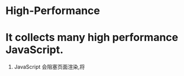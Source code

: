 # High-Performance
It collects many high performance JavaScript.
=
1. JavaScript 会阻塞页面渲染,将<script>标签放在boby底部
2. ***减少<script>的数量***,通过合并script标签,使用打包工具或者专门的合并处理器来合并。
3. ***defer***, 在script标签中添加这个属性,如果浏览器支持,就可以延迟加载script标签,延迟加载就是在页面加载完之后,在加载JavaScript?
4. 动态加载JavaScript标签script:  
	```
	var script = document.createElement("script");
	script.type = "text/javascript";
	script.src = "xxx.js";
	document.getElementsByTagName("head")[0].appendChild(script);
	```
	这种动态加载的一般放在head标签中
	这种动态加载的脚本加载完之后会自执行,如果该脚本中使用了其他加载未完成的脚本,就会报错
	在Chrome,Safari,Firefox等浏览器中:
	
	```
	script.onload = function() {
		// TO DO
	}
	```  
IE中使用***readyState***:

	```
	function loadScript (url, callback) {
	  var script = document.createElement("script");
	  script.type = "text/javascript";
	  if (script.readyState) {//IE
      	script.onreadystatechange = function(){
        	if (script.readyState == "loaded" || script.readyState == "comlete"){//一定是这两种状态结束
          		script.onreadystatechange = null;
          		callback();
        	}
      	}
      } else {
      	script.onload = function() {
        	callback();
      	};
      }
    	script.src = url;
    	document.getElementsByTagName("head")[0].appendChild(script);
	}
	```  
5.Firefox 和 Opera能保证脚本按顺序执行，但其他浏览器有些是按照从服务器返回的顺序下载和执行。  
```
  loadScript("file1.js",function()) {
    loadScript("file2.js",function()) {
      //ToDo
    }
  }
```  
  这样就会先file1.js 再file2.js,但是最好的都是将两个file按顺序合并在一起。  
6. 使用***XMLHttpRequest***脚本注入  
  ```
  var xhr = new XMLHttpRequest();
  var.open("get","file1.js",true);
  xhr.onreadystatechange = function() {
    if (xhr.readyStatus ==4 ) {
      if (xhr.status >= 200 && xhr.status < 300 || xhr.status == 304) {
        var script = document.createElement("script");
        script.type = "text/javascript";
        script.text = xhr.responseText;
        document.body.appendChild(script);
      }
    }
  };
  xhr.send(null);
  ```  
  优点：所有浏览器都可以支持这种方法，且不会加载完自执行。  
  缺点：不可以跨域  
7. 如果某个跨作用域的值在函数中被引用一次以上，那么就把它存储到局部变量里。因为标识符深度越大，读写越慢。  
8. with 和 try...catch 会产生一个新变量，并置于作用域链顶端，访问这个新变量的所有属性速度会很快，但于此同时，访问其他的作用域变量的速度都会变慢。  
9. 搜索原型链越深，速度越慢。  
10. 对象成员嵌套越深，读取速度就会越慢。执行location.href比执行window.location.href要快。所以缓存成员变量可以提升执行速度。  
11. 减少DOM的访问次数，把运算尽量留在ECMAScript这一段处理。  

```
function innerHTMLLoop() {
	for (var count = 0; count <15000; count++) {
		document.getElementById('here').innerHTML += 'a';
	}
}
```
修改为：

```
function innerHTMLLoop() {
	var content = ''
	for (var count = 0; count <15000; count++) {
		content += 'a'
	}
	document.getElementById('here').innerHTML += content;
}
```  
12. 在修改页面区域时候，绝大多数的浏览器(除了基于WebKit的新版浏览器)，innerHTML的速度要稍快于原生document.createElement()。  
13. 当需要大批量创建DOM节点时，使用节点克隆element.cloneNone()(element表示已有节点)，速度会稍快一点。  
14. 在相同的内容和数量下，遍历一个数组的速度明显快于遍历一个HTML集合的速度，读取数组的length比读取集合的length快得多。
读取元素集合的length会引发集合进行更新。所以当循环遍历一个HTML元素集合是，推荐将length缓存到一个局部变量中。  
如果该元素集合相对较大，可以考虑先将集合元素拷贝到数组中，再进行遍历（拷贝的时间 < 数组遍历提升的时间）。  

```
function collectionGlobal() {
	var coll = document.getElementsByTagName('div'),
	    len = coll.length,
		nodeName = '',
		nodeType = '',
		tagName = '';
	for (var count = 0; count < len; count++) {
		nodeName = document.getElementsByTagName('div')[count].nodeName;
		nodeType = document.getElementsByTagName('div')[count].nodeType;
		tagName = document.getElementsByTagName('div')[count].tagName;
	}
	return nodeName
}
```
                                               
                                              
  
  
  
  
  
  
  
  
  
  
  
  
  
  
  
  
  
  
  
  
  
  
  
  
  
  
  
  
  
  
  
  
  
  
  
  
  
  
  
  
  
  
  
  
  
  
  
  
  
  
  
  
  
  
  
  
  
  
  
  
  
  
  
  
  
  
  
  
  
  
  
  
  
  
  
  
  
  
  
  
  
  
  
  
  
  
  
  
  
  
  
  
